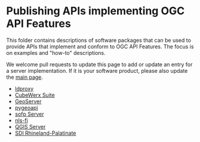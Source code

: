 # Publishing APIs implementing OGC API Features

This folder contains descriptions of software packages that can be used to provide APIs that implement and conform to OGC API Features. The focus is on examples and "how-to" descriptions.

We welcome pull requests to update this page to add or update an entry for a server implementation. If it is your software product, please also update the [main page](../implementations.adoc).

- [ldproxy](ldproxy.md)
- [CubeWerx Suite](cubewerx.md)
- [GeoServer](geoserver.md)
- [pygeoapi](pygeoapi.md)
- [sofp Server](sofp.md)
- [nls-fi](nlsfi.md)
- [QGIS Server](qgis.md)
- [SDI Rhineland-Palatinate](sdirp.md)

